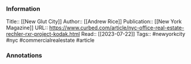 
### Information
Title:: [[New Glut City]]
Author:: [[Andrew Rice]]
Publication:: [[New York Magazine]]
URL:: https://www.curbed.com/article/nyc-office-real-estate-rechler-rxr-project-kodak.html
Read:: [[2023-07-22]]
Tags:: #newyorkcity #nyc #commercialrealestate
#article

### Annotations
